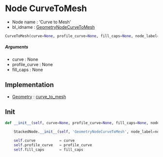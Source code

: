 # Node CurveToMesh

- Node name : 'Curve to Mesh'
- bl_idname : [GeometryNodeCurveToMesh](https://docs.blender.org/api/current/bpy.types.GeometryNodeCurveToMesh.html)


``` python
CurveToMesh(curve=None, profile_curve=None, fill_caps=None, node_label=None, node_color=None)
```
##### Arguments

- curve : None
- profile_curve : None
- fill_caps : None

## Implementation

- [Geometry](/docs/GeoNodes/Geometry.md) : [curve_to_mesh](/docs/GeoNodes/Geometry.md#curve_to_mesh)

## Init

``` python
def __init__(self, curve=None, profile_curve=None, fill_caps=None, node_label=None, node_color=None):

    StackedNode.__init__(self, 'GeometryNodeCurveToMesh', node_label=node_label, node_color=node_color)

    self.curve           = curve
    self.profile_curve   = profile_curve
    self.fill_caps       = fill_caps
```
